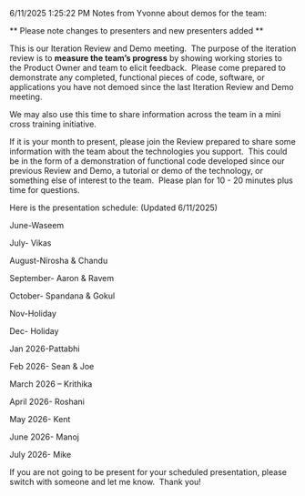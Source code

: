 6/11/2025 1:25:22 PM
Notes from Yvonne about demos for the team:

** Please note changes to presenters and new presenters added **

This is our Iteration Review and Demo meeting.  The purpose of the iteration review is to **measure the team’s progress** by showing working stories to the Product Owner and team to elicit feedback.  Please come prepared to demonstrate any completed, functional pieces of code, software, or applications you have not demoed since the last Iteration Review and Demo meeting.

We may also use this time to share information across the team in a mini cross training initiative. 

If it is your month to present, please join the Review prepared to share some information with the team about the technologies you support.  This could be in the form of a demonstration of functional code developed since our previous Review and Demo, a tutorial or demo of the technology, or something else of interest to the team.  Please plan for 10 - 20 minutes plus time for questions.

Here is the presentation schedule: (Updated 6/11/2025)

June-Waseem

July- Vikas

August-Nirosha & Chandu

September- Aaron & Ravem

October- Spandana & Gokul

Nov-Holiday

Dec- Holiday

Jan 2026-Pattabhi

Feb 2026- Sean & Joe

March 2026 – Krithika

April 2026- Roshani

May 2026- Kent

June 2026- Manoj

July 2026- Mike

If you are not going to be present for your scheduled presentation, please switch with someone and let me know.  Thank you!